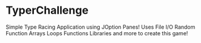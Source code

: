 # TyperChallenge

Simple Type Racing Application using JOption Panes!
Uses File I/O
Random Function
Arrays
Loops
Functions
Libraries
and more to create this game!
